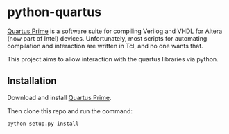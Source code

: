 # python-quartus
[Quartus Prime](https://www.altera.com/products/design-software/fpga-design/quartus-prime/overview.html) is a software suite for compiling Verilog and VHDL for Altera (now part of Intel) devices. Unfortunately, most scripts for automating compilation and interaction are written in Tcl, and no one wants that.

This project aims to allow interaction with the quartus libraries via python.

## Installation

Download and install [Quartus Prime](https://www.altera.com/products/design-software/fpga-design/quartus-prime/overview.html).

Then clone this repo and run the command:

```
python setup.py install
```
